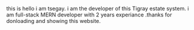 this is hello i am tsegay. i am the developer of this Tigray estate system. i am full-stack MERN developer with 2 years experiance .thanks for donloading and showing this website.
